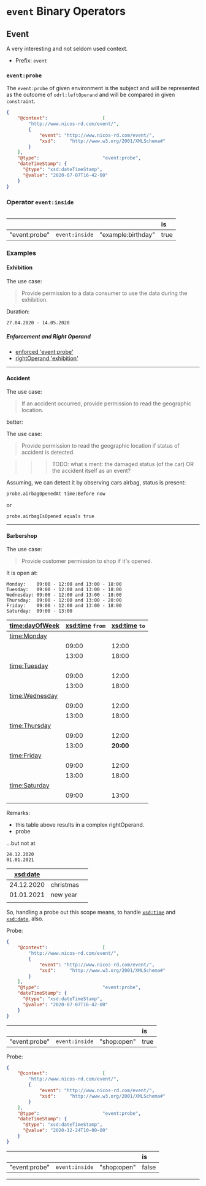 # `event` Binary Operators

## Event

A very interesting and not seldom used context.

- Prefix: `event`


### `event:probe`

The `event:probe` of given environment is the subject and will be represented 
 as the outcome of `odrl:leftOperand` and will be compared in given `constraint`.

```json
{
    "@context":                    [
        "http://www.nicos-rd.com/event/",
        {
            "event": "http://www.nicos-rd.com/event/",
            "xsd":     "http://www.w3.org/2001/XMLSchema#"
        }
    ],
    "@type":                       "event:probe",
    "dateTimeStamp": {
      "@type": "xsd:dateTimeStamp",
      "@value": "2020-07-07T16-42-00"
    }
}
```

### Operator `event:inside`

```text

```

|   |   |   | is |
|---|---|---|:---|
| "event:probe"   | `event:inside` | "example:birthday"           | true  |


### Examples

#### Exhibition

The use case:
> Provide permission to a data consumer to use the data
> during the exhibition.

Duration:

```text
27.04.2020 - 14.05.2020
```

##### Enforcement and Right Operand

- [enforced 'event:probe'](./examples/idsa_virtual_expo_probe.json)
- [rightOperand 'exhibition'](./examples/idsa_virtual_expo_2020_rightOperand.json)

---

#### Accident

The use case:
> If an accident occurred, provide permission to read the
> geographic location.

better:

The use case:
> Provide permission to read the geographic location if status
> of accident is detected.

>>> TODO: what s ment: the damaged status (of the car) OR the accident itself as an event?

Assuming, we can detect it by observing cars airbag, status is present:
```text
probe.airbagOpenedAt time:Before now
```

or

```text
probe.airbagIsOpened equals true
```
---

#### Barbershop

The use case:
> Provide customer permission to shop if it's opened.

It is open at:

```text
Monday:    09:00 - 12:00 and 13:00 - 18:00 
Tuesday:   09:00 - 12:00 and 13:00 - 18:00
Wednesday: 09:00 - 12:00 and 13:00 - 18:00
Thursday:  09:00 - 12:00 and 13:00 - 20:00
Friday:    09:00 - 12:00 and 13:00 - 18:00
Saturday:  09:00 - 13:00
```

| [time:dayOfWeek](https://www.w3.org/TR/owl-time/#time:DayOfWeek)  | [xsd:time](https://www.w3.org/TR/xmlschema-2/#time) `from` | [xsd:time](https://www.w3.org/TR/xmlschema-2/#time) `to` |
|---|---|---|
| [time:Monday](https://www.w3.org/TR/owl-time/#time:Monday)    |||
|                | 09:00 | 12:00 |
|                | 13:00 | 18:00 |
| [time:Tuesday](https://www.w3.org/TR/owl-time/#time:Tuesday)    |||
|                | 09:00 | 12:00 |
|                | 13:00 | 18:00 |
| [time:Wednesday](https://www.w3.org/TR/owl-time/#time:Wednesday)    |||
|                | 09:00 | 12:00 |
|                | 13:00 | 18:00 |
| [time:Thursday](https://www.w3.org/TR/owl-time/#time:Thursday)    |||
|                | 09:00 | 12:00 |
|                | 13:00 | **20:00** |
| [time:Friday](https://www.w3.org/TR/owl-time/#time:Friday)    |||
|                | 09:00 | 12:00 |
|                | 13:00 | 18:00 |
| [time:Saturday](https://www.w3.org/TR/owl-time/#time:Saturday)    |||
|                | 09:00 | 13:00 |
|   |   |   |

Remarks:
- this table above results in a complex rightOperand.
- probe

...but not at

```text
24.12.2020
01.01.2021
```
| [xsd:date](https://www.w3.org/TR/xmlschema-2/#date)  |||
|---|---|---|
| 24.12.2020 | christmas  |
| 01.01.2021 | new year    |
|||

So, handling a probe out this scope means, to handle
 [`xsd:time`](https://www.w3.org/TR/xmlschema-2/#time) and
 [`xsd:date`](https://www.w3.org/TR/xmlschema-2/#date), also.
 
Probe:

```json
{
    "@context":                    [
        "http://www.nicos-rd.com/event/",
        {
            "event": "http://www.nicos-rd.com/event/",
            "xsd":     "http://www.w3.org/2001/XMLSchema#"
        }
    ],
    "@type":                       "event:probe",
    "dateTimeStamp": {
      "@type": "xsd:dateTimeStamp",
      "@value": "2020-07-07T16-42-00"
    }
}
``` 

|   |   |   | is |
|---|---|---|:---|
| "event:probe"   | `event:inside` | "shop:open"           | true  |
 

Probe:

```json
{
    "@context":                    [
        "http://www.nicos-rd.com/event/",
        {
            "event": "http://www.nicos-rd.com/event/",
            "xsd":     "http://www.w3.org/2001/XMLSchema#"
        }
    ],
    "@type":                       "event:probe",
    "dateTimeStamp": {
      "@type": "xsd:dateTimeStamp",
      "@value": "2020-12-24T10-00-00"
    }
}
``` 

|   |   |   | is |
|---|---|---|:---|
| "event:probe"   | `event:inside` | "shop:open"           | false  |


---
